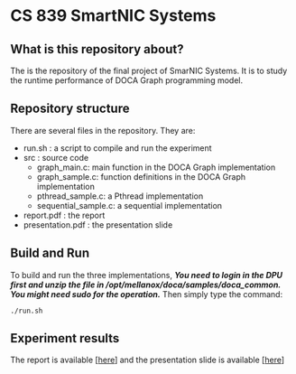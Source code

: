 # CS 839 SmartNIC Systems

## What is this repository about?
The is the repository of the final project of SmarNIC Systems.
It is to study the runtime performance of DOCA Graph programming model.


## Repository structure
There are several files in the repository. They are:
- run.sh : a script to compile and run the experiment
- src : source code
  - graph_main.c: main function in the DOCA Graph implementation
  - graph_sample.c: function definitions in the DOCA Graph implementation
  - pthread_sample.c: a Pthread implementation
  - sequential_sample.c: a sequential implementation
- report.pdf : the report
- presentation.pdf : the presentation slide

## Build and Run
To build and run the three implementations,
***You need to login in the DPU first and unzip the file in /opt/mellanox/doca/samples/doca_common. You might need sudo for the operation.***
Then simply type the command:
```
./run.sh
```

## Experiment results
The report is available [[here](./report.pdf)]
and the presentation slide is available [[here](./presentation.pdf)]
